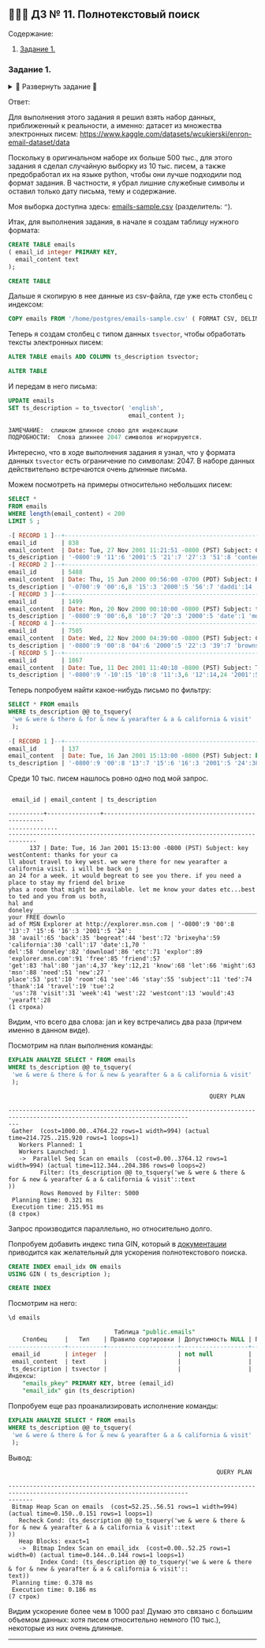 ## 👨🏻‍💻 ДЗ № 11. Полнотекстовый поиск

Содержание:
1. [Задание 1.](#задание_1)

### **Задание 1.** <a name="задание_1"></a>

<details>
<summary>🔽 Развернуть задание 🔽</summary>
Задание:

Задание выполняется на основе презентации 10 «Полнотекстовый поиск» и 
главы 12 документации на Постгрес https://postgrespro.ru/docs/postgresql/12/textsearch

**Задание**. Придумать и реализовать пример использования полнотекстового поиска, 
аналогичный (можно более простой или более сложный) тому примеру с библиотечным 
каталогом, который был приведен в презентации. Можно использовать исходные 
тексты, приведенные в презентации: https://edu.postgrespro.ru/sqlprimer/sqlprimer-2019-msu-10.tgz
</details>

Ответ:

Для выполнения этого задания я решил взять набор данных, приближенный
к реальности, а именно: датасет из множества электронных 
писем: https://www.kaggle.com/datasets/wcukierski/enron-email-dataset/data

Поскольку в оригинальном наборе их больше 500 тыс., для этого задания
я сделал случайную выборку из 10 тыс. писем, а также предобработал их
на языке python, чтобы они лучше подходили под формат задания.
В частности, я убрал лишние служебные символы и оставил только 
дату письма, тему и содержание.

Моя выборка доступна здесь: [emails-sample.csv](./emails-sample.csv) (разделитель: `^`).

Итак, для выполнения задания, в начале я создам
таблицу нужного формата:
```SQL
CREATE TABLE emails
( email_id integer PRIMARY KEY,
  email_content text
);

CREATE TABLE
```

Дальше я скопирую в нее данные из csv-файла, где уже есть 
столбец с индексом:
```SQL
COPY emails FROM '/home/postgres/emails-sample.csv' ( FORMAT CSV, DELIMITER('^') );
```

Теперь я создам столбец с типом данных `tsvector`, чтобы
обработать тексты электронных писем:
```SQL
ALTER TABLE emails ADD COLUMN ts_description tsvector;

ALTER TABLE
```

И передам в него письма:
```SQL
UPDATE emails
SET ts_description = to_tsvector( 'english',
                                  email_content );
                                  
ЗАМЕЧАНИЕ:  слишком длинное слово для индексации
ПОДРОБНОСТИ:  Слова длиннее 2047 символов игнорируются.
```

Интересно, что в ходе выполнения задания я узнал, что у 
формата данных `tsvector` есть ограничение по символам: 2047.
В наборе данных действительно встречаются очень длинные письма.

Можем посмотреть на примеры относительно небольших писем:
```SQL
SELECT * 
FROM emails
WHERE length(email_content) < 200
LIMIT 5 ;

-[ RECORD 1 ]--+---------------------------------------------------------------------------------------------------------------------------------------------------------------------
email_id       | 838
email_content  | Date: Tue, 27 Nov 2001 11:21:51 -0800 (PST) Subject: Content: http://www.familyfeud.tv/
ts_description | '-0800':9 '11':6 '2001':5 '21':7 '27':3 '51':8 'content':12 'date':1 'nov':4 'pst':10 'subject':11 'tue':2 'www.familyfeud.tv':13
-[ RECORD 2 ]--+---------------------------------------------------------------------------------------------------------------------------------------------------------------------
email_id       | 5488
email_content  | Date: Thu, 15 Jun 2000 00:56:00 -0700 (PDT) Subject: Re: TigersContent: daddy is in.
ts_description | '-0700':9 '00':6,8 '15':3 '2000':5 '56':7 'daddi':14 'date':1 'jun':4 'pdt':10 're':12 'subject':11 'thu':2 'tigerscont':13
-[ RECORD 3 ]--+---------------------------------------------------------------------------------------------------------------------------------------------------------------------
email_id       | 1499
email_content  | Date: Mon, 20 Nov 2000 00:10:00 -0800 (PST) Subject: testContent: test
ts_description | '-0800':9 '00':6,8 '10':7 '20':3 '2000':5 'date':1 'mon':2 'nov':4 'pst':10 'subject':11 'test':13 'testcont':12
-[ RECORD 4 ]--+---------------------------------------------------------------------------------------------------------------------------------------------------------------------
email_id       | 7505
email_content  | Date: Wed, 22 Nov 2000 04:39:00 -0800 (PST) Subject: Content: Here is the latest Brownsville Presentation.Ben
ts_description | '-0800':9 '00':8 '04':6 '2000':5 '22':3 '39':7 'brownsvill':17 'content':12 'date':1 'latest':16 'nov':4 'presentation.ben':18 'pst':10 'subject':11 'wed':2
-[ RECORD 5 ]--+---------------------------------------------------------------------------------------------------------------------------------------------------------------------
email_id       | 1867
email_content  | Date: Tue, 11 Dec 2001 11:40:10 -0800 (PST) Subject: Termination List 12-10Content: Attached is the termination list for Dec. 12.
ts_description | '-0800':9 '-10':15 '10':8 '11':3,6 '12':14,24 '2001':5 '40':7 'attach':17 'content':16 'date':1 'dec':4,23 'list':13,21 'pst':10 'subject':11 'termin':12,20 'tue':2
```

Теперь попробуем найти какое-нибудь письмо по фильтру:
```SQL
SELECT * FROM emails
WHERE ts_description @@ to_tsquery(
 'we & were & there & for & new & yearafter & a & california & visit' 
 );
 
-[ RECORD 1 ]--+------------------------------------------------------------------------------------------------------------------------------------------------------------------------------------------------------------------------------------------------------------------------------------------------------------------------------------------------------------------------------------------------------------------------------------------------------------------------------------------------------------------------------------------------------
email_id       | 137
email_content  | Date: Tue, 16 Jan 2001 15:13:00 -0800 (PST) Subject: key westContent: thanks for your call about travel to key west. we were there for new yearafter a california visit. i will be back on jan 24 for a week. it would begreat to see you there. if you need a place to stay my friend del brixeyhas a room that might be available. let me know your dates etc...best to ted and you from us both, hal and doneley_________________________________________________________________Get your FREE download of MSN Explorer at http://explorer.msn.com
ts_description | '-0800':9 '00':8 '13':7 '15':6 '16':3 '2001':5 '24':38 'avail':65 'back':35 'begreat':44 'best':72 'brixeyha':59 'california':30 'call':17 'date':1,70 'del':58 'doneley':82 'download':86 'etc':71 'explor':89 'explorer.msn.com':91 'free':85 'friend':57 'get':83 'hal':80 'jan':4,37 'key':12,21 'know':68 'let':66 'might':63 'msn':88 'need':51 'new':27 'place':53 'pst':10 'room':61 'see':46 'stay':55 'subject':11 'ted':74 'thank':14 'travel':19 'tue':2 'us':78 'visit':31 'week':41 'west':22 'westcont':13 'would':43 'yearaft':28
```

Среди 10 тыс. писем нашлось ровно одно под мой запрос.
```

 email_id | email_content | ts_description  
                                   
----------+---------------+-----------------------------------------------------
..............
------------------------------------------------------------------------------
      137 | Date: Tue, 16 Jan 2001 15:13:00 -0800 (PST) Subject: key westContent: thanks for your ca
ll about travel to key west. we were there for new yearafter a california visit. i will be back on j
an 24 for a week. it would begreat to see you there. if you need a place to stay my friend del brixe
yhas a room that might be available. let me know your dates etc...best to ted and you from us both, 
hal and doneley_________________________________________________________________Get your FREE downlo
ad of MSN Explorer at http://explorer.msn.com | '-0800':9 '00':8 '13':7 '15':6 '16':3 '2001':5 '24':
38 'avail':65 'back':35 'begreat':44 'best':72 'brixeyha':59 'california':30 'call':17 'date':1,70 '
del':58 'doneley':82 'download':86 'etc':71 'explor':89 'explorer.msn.com':91 'free':85 'friend':57 
'get':83 'hal':80 'jan':4,37 'key':12,21 'know':68 'let':66 'might':63 'msn':88 'need':51 'new':27 '
place':53 'pst':10 'room':61 'see':46 'stay':55 'subject':11 'ted':74 'thank':14 'travel':19 'tue':2
 'us':78 'visit':31 'week':41 'west':22 'westcont':13 'would':43 'yearaft':28
(1 строка)
```
Видим, что всего два слова: jan и key встречались два раза (причем
именно в данном виде).

Посмотрим на план выполнения команды:
```SQL
EXPLAIN ANALYZE SELECT * FROM emails
WHERE ts_description @@ to_tsquery(
 'we & were & there & for & new & yearafter & a & california & visit' 
 );
```
```
                                                         QUERY PLAN                                                      
   
-------------------------------------------------------------------------------------------------------------------------
---
 Gather  (cost=1000.00..4764.22 rows=1 width=994) (actual time=214.725..215.920 rows=1 loops=1)
   Workers Planned: 1
   Workers Launched: 1
   ->  Parallel Seq Scan on emails  (cost=0.00..3764.12 rows=1 width=994) (actual time=112.344..204.386 rows=0 loops=2)
         Filter: (ts_description @@ to_tsquery('we & were & there & for & new & yearafter & a & california & visit'::text
))
         Rows Removed by Filter: 5000
 Planning time: 0.321 ms
 Execution time: 215.951 ms
(8 строк)
```
Запрос производится параллельно, но относительно долго.

Попробуем добавить индекс типа GIN, который в [документации](https://postgrespro.ru/docs/postgresql/12/textsearch-indexes) 
приводится как желательный для ускорения полнотекстового поиска.
```SQL
CREATE INDEX email_idx ON emails
USING GIN ( ts_description );

CREATE INDEX
```
Посмотрим на него:
```SQL
\d emails

                              Таблица "public.emails"
    Столбец     |   Тип    | Правило сортировки | Допустимость NULL | По умолчанию 
----------------+----------+--------------------+-------------------+--------------
 email_id       | integer  |                    | not null          | 
 email_content  | text     |                    |                   | 
 ts_description | tsvector |                    |                   | 
Индексы:
    "emails_pkey" PRIMARY KEY, btree (email_id)
    "email_idx" gin (ts_description)
```

Попробуем еще раз проанализировать исполнение команды:
```SQL
EXPLAIN ANALYZE SELECT * FROM emails
WHERE ts_description @@ to_tsquery(
 'we & were & there & for & new & yearafter & a & california & visit' 
 );
```

Вывод:
```
                                                           QUERY PLAN                                                    
       
-------------------------------------------------------------------------------------------------------------------------
-------
 Bitmap Heap Scan on emails  (cost=52.25..56.51 rows=1 width=994) (actual time=0.150..0.151 rows=1 loops=1)
   Recheck Cond: (ts_description @@ to_tsquery('we & were & there & for & new & yearafter & a & california & visit'::text
))
   Heap Blocks: exact=1
   ->  Bitmap Index Scan on email_idx  (cost=0.00..52.25 rows=1 width=0) (actual time=0.144..0.144 rows=1 loops=1)
         Index Cond: (ts_description @@ to_tsquery('we & were & there & for & new & yearafter & a & california & visit'::
text))
 Planning time: 0.378 ms
 Execution time: 0.186 ms
(7 строк)
```
Видим ускорение более чем в 1000 раз! Думаю это связано с
большим объемом данных: хотя писем относительно немного (10 тыс.),
некоторые из них очень длинные.

---